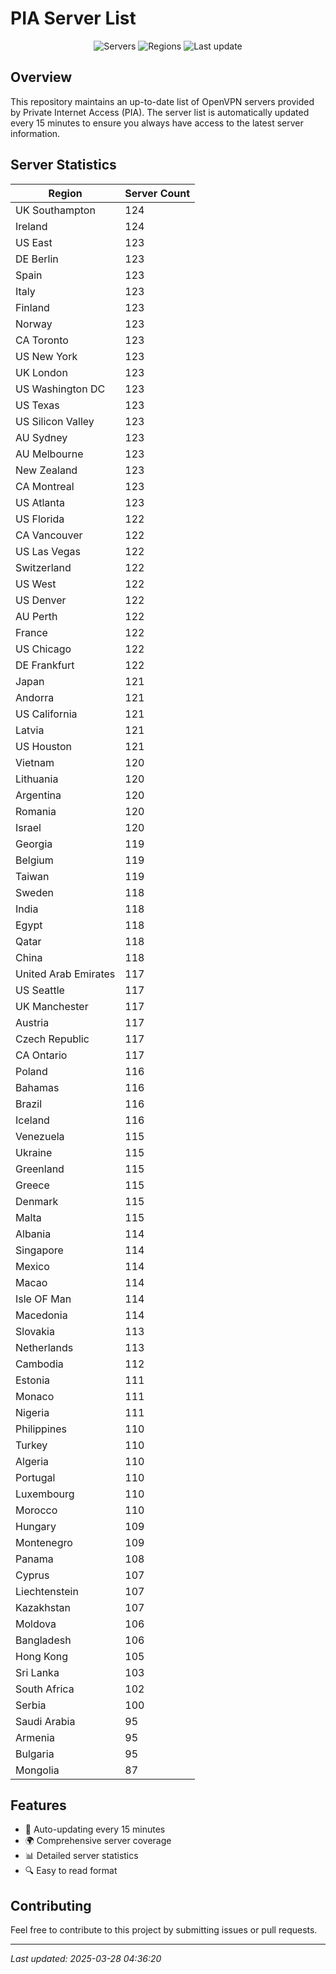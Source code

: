 # PIA Server List

<div align="center">

![Servers](https://img.shields.io/badge/servers-11,223-blue)
![Regions](https://img.shields.io/badge/regions-97-blue)
![Last update](https://img.shields.io/badge/Last_Updated-March_27_2025_23:36_EST-blue)

</div>

## Overview
This repository maintains an up-to-date list of OpenVPN servers provided by Private Internet Access (PIA). The server list is automatically updated every 15 minutes to ensure you always have access to the latest server information.

## Server Statistics
| Region | Server Count |
|--------|--------------|
| UK Southampton                 | 124          |
| Ireland                        | 124          |
| US East                        | 123          |
| DE Berlin                      | 123          |
| Spain                          | 123          |
| Italy                          | 123          |
| Finland                        | 123          |
| Norway                         | 123          |
| CA Toronto                     | 123          |
| US New York                    | 123          |
| UK London                      | 123          |
| US Washington DC               | 123          |
| US Texas                       | 123          |
| US Silicon Valley              | 123          |
| AU Sydney                      | 123          |
| AU Melbourne                   | 123          |
| New Zealand                    | 123          |
| CA Montreal                    | 123          |
| US Atlanta                     | 123          |
| US Florida                     | 122          |
| CA Vancouver                   | 122          |
| US Las Vegas                   | 122          |
| Switzerland                    | 122          |
| US West                        | 122          |
| US Denver                      | 122          |
| AU Perth                       | 122          |
| France                         | 122          |
| US Chicago                     | 122          |
| DE Frankfurt                   | 122          |
| Japan                          | 121          |
| Andorra                        | 121          |
| US California                  | 121          |
| Latvia                         | 121          |
| US Houston                     | 121          |
| Vietnam                        | 120          |
| Lithuania                      | 120          |
| Argentina                      | 120          |
| Romania                        | 120          |
| Israel                         | 120          |
| Georgia                        | 119          |
| Belgium                        | 119          |
| Taiwan                         | 119          |
| Sweden                         | 118          |
| India                          | 118          |
| Egypt                          | 118          |
| Qatar                          | 118          |
| China                          | 118          |
| United Arab Emirates           | 117          |
| US Seattle                     | 117          |
| UK Manchester                  | 117          |
| Austria                        | 117          |
| Czech Republic                 | 117          |
| CA Ontario                     | 117          |
| Poland                         | 116          |
| Bahamas                        | 116          |
| Brazil                         | 116          |
| Iceland                        | 116          |
| Venezuela                      | 115          |
| Ukraine                        | 115          |
| Greenland                      | 115          |
| Greece                         | 115          |
| Denmark                        | 115          |
| Malta                          | 115          |
| Albania                        | 114          |
| Singapore                      | 114          |
| Mexico                         | 114          |
| Macao                          | 114          |
| Isle OF Man                    | 114          |
| Macedonia                      | 114          |
| Slovakia                       | 113          |
| Netherlands                    | 113          |
| Cambodia                       | 112          |
| Estonia                        | 111          |
| Monaco                         | 111          |
| Nigeria                        | 111          |
| Philippines                    | 110          |
| Turkey                         | 110          |
| Algeria                        | 110          |
| Portugal                       | 110          |
| Luxembourg                     | 110          |
| Morocco                        | 110          |
| Hungary                        | 109          |
| Montenegro                     | 109          |
| Panama                         | 108          |
| Cyprus                         | 107          |
| Liechtenstein                  | 107          |
| Kazakhstan                     | 107          |
| Moldova                        | 106          |
| Bangladesh                     | 106          |
| Hong Kong                      | 105          |
| Sri Lanka                      | 103          |
| South Africa                   | 102          |
| Serbia                         | 100          |
| Saudi Arabia                   | 95           |
| Armenia                        | 95           |
| Bulgaria                       | 95           |
| Mongolia                       | 87           |

## Features
- 🔄 Auto-updating every 15 minutes
- 🌍 Comprehensive server coverage
- 📊 Detailed server statistics
- 🔍 Easy to read format

## Contributing
Feel free to contribute to this project by submitting issues or pull requests.

---
*Last updated: 2025-03-28 04:36:20*
